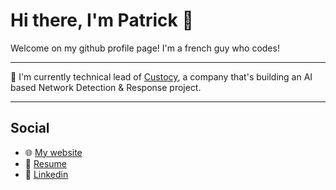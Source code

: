 # Hi there, I'm Patrick 👋

Welcome on my github profile page! I'm a french guy who codes!

---

🚀 I'm currently technical lead of [Custocy](https://custocy.com), a company that's building an AI based Network Detection & Response project.

---

## Social

- 🌐 [My website](https://mkz.me/)
- 🏢 [Resume](https://mkz.me/cv-en)
- 📌 [Linkedin](https://www.linkedin.com/in/patrickmarie/)

